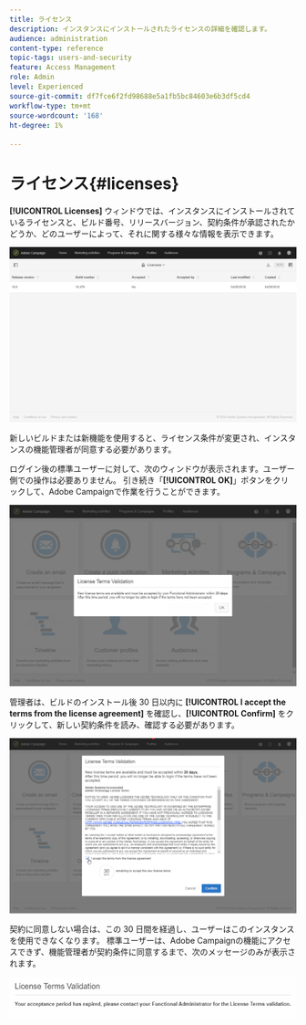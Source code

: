 ```yaml
---
title: ライセンス
description: インスタンスにインストールされたライセンスの詳細を確認します。
audience: administration
content-type: reference
topic-tags: users-and-security
feature: Access Management
role: Admin
level: Experienced
source-git-commit: df7fce6f2fd98688e5a1fb5bc84603e6b3df5cd4
workflow-type: tm+mt
source-wordcount: '168'
ht-degree: 1%

---
```


# ライセンス{#licenses}

**[!UICONTROL Licenses]** ウィンドウでは、インスタンスにインストールされているライセンスと、ビルド番号、リリースバージョン、契約条件が承認されたかどうか、どのユーザーによって、それに関する様々な情報を表示できます。

![](assets/license_1.png)

新しいビルドまたは新機能を使用すると、ライセンス条件が変更され、インスタンスの機能管理者が同意する必要があります。

ログイン後の標準ユーザーに対して、次のウィンドウが表示されます。ユーザー側での操作は必要ありません。 引き続き「**[!UICONTROL OK]**」ボタンをクリックして、Adobe Campaignで作業を行うことができます。

![](assets/license_2.png)

管理者は、ビルドのインストール後 30 日以内に **[!UICONTROL I accept the terms from the license agreement]** を確認し、**[!UICONTROL Confirm]** をクリックして、新しい契約条件を読み、確認する必要があります。

![](assets/license_3.png)

契約に同意しない場合は、この 30 日間を経過し、ユーザーはこのインスタンスを使用できなくなります。 標準ユーザーは、Adobe Campaignの機能にアクセスできず、機能管理者が契約条件に同意するまで、次のメッセージのみが表示されます。

![](assets/license_4.png)
